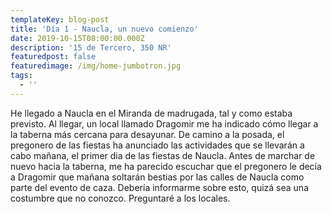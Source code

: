 ```yaml
---
templateKey: blog-post
title: 'Día 1 - Naucla, un nuevo comienzo'
date: 2019-10-15T08:00:00.000Z
description: '15 de Tercero, 350 NR'
featuredpost: false
featuredimage: /img/home-jumbotron.jpg
tags:
  - ''
---
```

He llegado a Naucla en el Miranda de madrugada, tal y como estaba previsto. Al llegar, un local llamado Dragomir me ha indicado cómo llegar a la taberna más cercana para desayunar. De camino a la posada, el pregonero de las fiestas ha anunciado las actividades que se llevarán a cabo mañana, el primer dia de las fiestas de Naucla. Antes de marchar de nuevo hacia la taberna, me ha parecido escuchar que el pregonero le decía a Dragomir que mañana soltarán bestias por las calles de Naucla como parte del evento de caza. Debería informarme sobre esto, quizá sea una costumbre que no conozco. Preguntaré a los locales.
